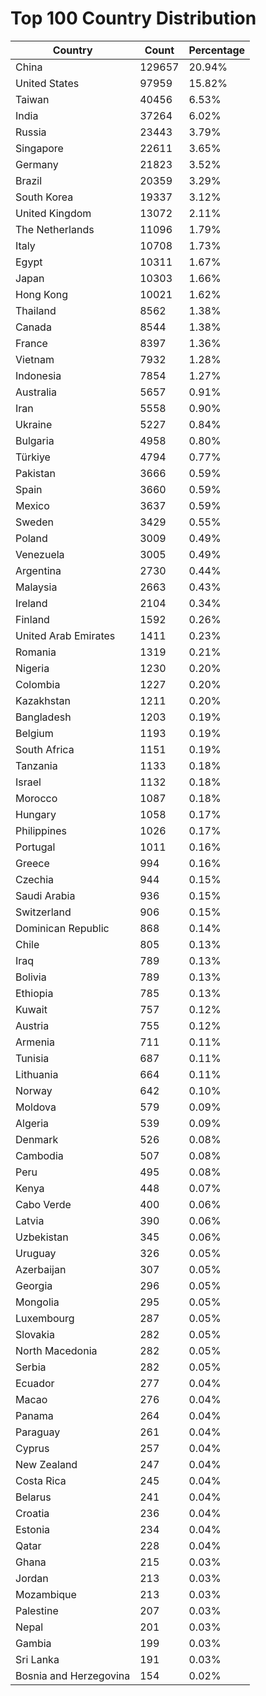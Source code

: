 # Top 100 Country Distribution
| Country | Count | Percentage |
|----|----|----|
| China | 129657 | 20.94% |
| United States | 97959 | 15.82% |
| Taiwan | 40456 | 6.53% |
| India | 37264 | 6.02% |
| Russia | 23443 | 3.79% |
| Singapore | 22611 | 3.65% |
| Germany | 21823 | 3.52% |
| Brazil | 20359 | 3.29% |
| South Korea | 19337 | 3.12% |
| United Kingdom | 13072 | 2.11% |
| The Netherlands | 11096 | 1.79% |
| Italy | 10708 | 1.73% |
| Egypt | 10311 | 1.67% |
| Japan | 10303 | 1.66% |
| Hong Kong | 10021 | 1.62% |
| Thailand | 8562 | 1.38% |
| Canada | 8544 | 1.38% |
| France | 8397 | 1.36% |
| Vietnam | 7932 | 1.28% |
| Indonesia | 7854 | 1.27% |
| Australia | 5657 | 0.91% |
| Iran | 5558 | 0.90% |
| Ukraine | 5227 | 0.84% |
| Bulgaria | 4958 | 0.80% |
| Türkiye | 4794 | 0.77% |
| Pakistan | 3666 | 0.59% |
| Spain | 3660 | 0.59% |
| Mexico | 3637 | 0.59% |
| Sweden | 3429 | 0.55% |
| Poland | 3009 | 0.49% |
| Venezuela | 3005 | 0.49% |
| Argentina | 2730 | 0.44% |
| Malaysia | 2663 | 0.43% |
| Ireland | 2104 | 0.34% |
| Finland | 1592 | 0.26% |
| United Arab Emirates | 1411 | 0.23% |
| Romania | 1319 | 0.21% |
| Nigeria | 1230 | 0.20% |
| Colombia | 1227 | 0.20% |
| Kazakhstan | 1211 | 0.20% |
| Bangladesh | 1203 | 0.19% |
| Belgium | 1193 | 0.19% |
| South Africa | 1151 | 0.19% |
| Tanzania | 1133 | 0.18% |
| Israel | 1132 | 0.18% |
| Morocco | 1087 | 0.18% |
| Hungary | 1058 | 0.17% |
| Philippines | 1026 | 0.17% |
| Portugal | 1011 | 0.16% |
| Greece | 994 | 0.16% |
| Czechia | 944 | 0.15% |
| Saudi Arabia | 936 | 0.15% |
| Switzerland | 906 | 0.15% |
| Dominican Republic | 868 | 0.14% |
| Chile | 805 | 0.13% |
| Iraq | 789 | 0.13% |
| Bolivia | 789 | 0.13% |
| Ethiopia | 785 | 0.13% |
| Kuwait | 757 | 0.12% |
| Austria | 755 | 0.12% |
| Armenia | 711 | 0.11% |
| Tunisia | 687 | 0.11% |
| Lithuania | 664 | 0.11% |
| Norway | 642 | 0.10% |
| Moldova | 579 | 0.09% |
| Algeria | 539 | 0.09% |
| Denmark | 526 | 0.08% |
| Cambodia | 507 | 0.08% |
| Peru | 495 | 0.08% |
| Kenya | 448 | 0.07% |
| Cabo Verde | 400 | 0.06% |
| Latvia | 390 | 0.06% |
| Uzbekistan | 345 | 0.06% |
| Uruguay | 326 | 0.05% |
| Azerbaijan | 307 | 0.05% |
| Georgia | 296 | 0.05% |
| Mongolia | 295 | 0.05% |
| Luxembourg | 287 | 0.05% |
| Slovakia | 282 | 0.05% |
| North Macedonia | 282 | 0.05% |
| Serbia | 282 | 0.05% |
| Ecuador | 277 | 0.04% |
| Macao | 276 | 0.04% |
| Panama | 264 | 0.04% |
| Paraguay | 261 | 0.04% |
| Cyprus | 257 | 0.04% |
| New Zealand | 247 | 0.04% |
| Costa Rica | 245 | 0.04% |
| Belarus | 241 | 0.04% |
| Croatia | 236 | 0.04% |
| Estonia | 234 | 0.04% |
| Qatar | 228 | 0.04% |
| Ghana | 215 | 0.03% |
| Jordan | 213 | 0.03% |
| Mozambique | 213 | 0.03% |
| Palestine | 207 | 0.03% |
| Nepal | 201 | 0.03% |
| Gambia | 199 | 0.03% |
| Sri Lanka | 191 | 0.03% |
| Bosnia and Herzegovina | 154 | 0.02% |
